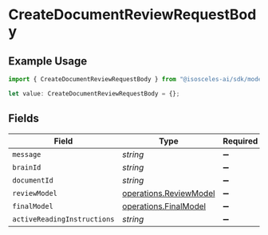 # CreateDocumentReviewRequestBody

## Example Usage

```typescript
import { CreateDocumentReviewRequestBody } from "@isosceles-ai/sdk/models/operations";

let value: CreateDocumentReviewRequestBody = {};
```

## Fields

| Field                                                            | Type                                                             | Required                                                         | Description                                                      |
| ---------------------------------------------------------------- | ---------------------------------------------------------------- | ---------------------------------------------------------------- | ---------------------------------------------------------------- |
| `message`                                                        | *string*                                                         | :heavy_minus_sign:                                               | N/A                                                              |
| `brainId`                                                        | *string*                                                         | :heavy_minus_sign:                                               | N/A                                                              |
| `documentId`                                                     | *string*                                                         | :heavy_minus_sign:                                               | N/A                                                              |
| `reviewModel`                                                    | [operations.ReviewModel](../../models/operations/reviewmodel.md) | :heavy_minus_sign:                                               | N/A                                                              |
| `finalModel`                                                     | [operations.FinalModel](../../models/operations/finalmodel.md)   | :heavy_minus_sign:                                               | N/A                                                              |
| `activeReadingInstructions`                                      | *string*                                                         | :heavy_minus_sign:                                               | N/A                                                              |